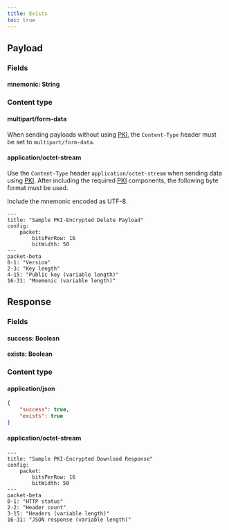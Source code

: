 ```yaml
---
title: Exists
toc: true
---
```


## Payload

### Fields

#### mnemonic: String

### Content type

#### multipart/form-data

When sending payloads without using [PKI](../pki), the `Content-Type` header must be set
to `multipart/form-data`.

#### application/octet-stream

Use the `Content-Type` header `application/octet-stream` when sending data using [PKI](../pki). After including the
required [PKI](../pki) components, the following byte format must be used.

Include the mnemonic encoded as UTF-8.

```mermaid
---
title: "Sample PKI-Encrypted Delete Payload"
config:
    packet:
        bitsPerRow: 16
        bitWidth: 50
---
packet-beta
0-1: "Version"
2-3: "Key length"
4-15: "Public key (variable length)"
16-31: "Mnemonic (variable length)"
```

## Response

### Fields

#### success: Boolean

#### exists: Boolean

### Content type

#### application/json

```json
{
	"success": true,
	"exists": true
}
```

#### application/octet-stream

```mermaid
---
title: "Sample PKI-Encrypted Download Response"
config:
    packet:
        bitsPerRow: 16
        bitWidth: 50
---
packet-beta
0-1: "HTTP status"
2-2: "Header count"
3-15: "Headers (variable length)"
16-31: "JSON response (variable length)"
```
